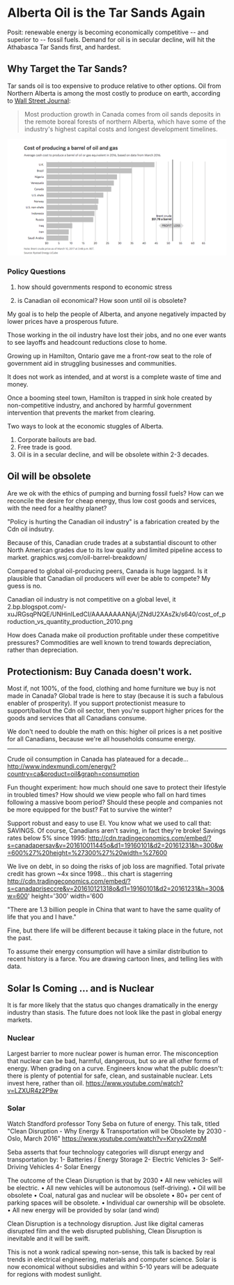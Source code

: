 # Alberta Oil is the Tar Sands Again

Posit: renewable energy is becoming economically competitive -- and superior to -- fossil fuels.  Demand for oil is in secular decline, will hit the Athabasca Tar Sands first, and hardest.

## Why Target the Tar Sands? 

Tar sands oil is too expensive to produce relative to other options.  Oil from Northern Alberta is among the most costly to produce on earth, according to [Wall Street Journal][WSJ]:

> Most production growth in Canada comes from oil sands deposits in the remote boreal forests of northern Alberta, which have some of the industry's highest capital costs and longest development timelines.

<img src="images/oil-prod-cost.png">

### Policy Questions

1. how should governments respond to economic stress

2. is Canadian oil economical? How soon until oil is obsolete?  

My goal is to help the people of Alberta, and anyone negatively impacted by lower prices have a prosperous future.   

Those working in the oil industry have lost their jobs, and no one ever wants to see layoffs and headcount reductions close to home. 

Growing up in Hamilton, Ontario gave me a front-row seat to the role of government aid in struggling businesses and communities. 

It does not work as intended, and at worst is a complete waste of time and money. 

Once a booming steel town, Hamilton is trapped in sink hole created by non-competitive industry, and anchored by harmful government intervention that prevents the market from clearing.

Two ways to look at the economic stuggles of Alberta.  

1.  Corporate bailouts are bad. 
2.  Free trade is good.
3.  Oil is in a secular decline, and will be obsolete within 2-3 decades. 


## Oil will be obsolete 

Are we ok with the ethics of pumping and burning fossil fuels?  How can we reconcile the desire for cheap energy, thus low cost goods and services, with the need for a healthy planet? 

"Policy is hurting the Canadian oil industry" is a fabrication created by the Cdn oil indsutry.   

Because of this, Canadian crude trades at a substantial discount to other North American grades due to its low quality and limited pipeline access to market. graphics.wsj.com/oil-barrel-breakdown/   

Compared to global oil-producing peers, Canada is huge laggard.  Is it plausible that Canadian oil producers will ever be able to compete?  My guess is no. 

Canadian oil industry is not competitive on a global level, it  2.bp.blogspot.com/-xuJRGsqPNQE/UNHinILedCI/AAAAAAAANjA/jZNdU2XAsZk/s640/cost_of_production_vs_quantity_production_2010.png

How does Canada make oil production profitable under these competitive pressures?  Commodities are well known to trend towards depreciation, rather than depreciation. 

## Protectionism: Buy Canada doesn't work. 

Most if, not 100%, of the food, clothing and home furniture we buy is not made in Canada?  Global trade is here to stay (because it is such a fabulous enabler of prosperity).  If you support protectionist measure to support/bailout the Cdn oil sector, then you're support higher prices for the goods and services that all Canadians consume. 

We don't need to double the math on this: higher oil prices is a net positive for all Canadians, because we're all households consume energy. 

-------

Crude oil consumption in Canada has plateaued for a decade... http://www.indexmundi.com/energy/?country=ca&product=oil&graph=consumption

Fun thought experiment: how much should one save to protect their lifestyle in troubled times?  How should we view people who fall on hard times following a massive boom period?  Should these people and companies not be more equipped for the bust?  Fat to survive the winter?

Support robust and easy to use EI.  You know what we used to call that: SAVINGS.  Of course, Canadians aren't saving, in fact they're broke!  Savings rates below 5% since 1995: http://cdn.tradingeconomics.com/embed/?s=canadapersav&v=201610011445o&d1=19160101&d2=20161231&h=300&w=600%27%20height=%27300%27%20width=%27600

We live on debt, in so doing the risks of job loss are magnified.  Total private credit has grown ~4x since 1998...  this chart is stagerring http://cdn.tradingeconomics.com/embed/?s=canadapriseccre&v=201610121318o&d1=19160101&d2=20161231&h=300&w=600' height='300' width='600

"There are 1.3 billion people in China that want to have the same quality of life that you and I have."

Fine, but there life will be different because it taking place in the future, not the past.

To assume their energy consumption will have a similar distribution to recent history is a farce.  You are drawing cartoon lines, and telling lies with data.


## Solar Is Coming ... and is Nuclear

It is far more likely that the status quo changes dramatically in the energy industry than stasis.  The future does not look like the past in global energy markets.

### Nuclear

Largest barrier to more nuclear power is human error.  The misconception that nuclear can be bad, harmful, dangerous, but so are all other forms of energy.  When grading on a curve.  Engineers know what the public doesn't: there is plenty of potential for safe, clean, and sustainable nuclear. Lets invest here, rather than oil.  https://www.youtube.com/watch?v=LZXUR4z2P9w

### Solar 

Watch Standford professor Tony Seba on future of energy. This talk, titled "Clean Disruption - Why Energy & Transportation will be Obsolete by 2030 - Oslo, March 2016" https://www.youtube.com/watch?v=Kxryv2XrnqM

Seba asserts that four technology categories will disrupt energy and transportation by:
1- Batteries / Energy Storage
2- Electric Vehicles
3- Self-Driving Vehicles
4- Solar Energy

The outcome of the Clean Disruption is that by 2030 
• All new vehicles will be electric.
• All new vehicles will be autonomous (self-driving).
• Oil will be obsolete
• Coal, natural gas and nuclear will be obsolete
• 80+ per cent of parking spaces will be obsolete.
• Individual car ownership will be obsolete.
• All new energy will be provided by solar (and wind)

Clean Disruption is a technology disruption. Just like digital cameras disrupted film and the web disrupted publishing, Clean Disruption is inevitable and it will be swift. 

This is not a wonk radical spewing non-sense, this talk is backed by real trends in electrical engineering, materials and computer science.  Solar is now economical without subsidies and within 5-10 years will be adequate for regions with modest sunlight.



[WSJ]:http://graphics.wsj.com/oil-barrel-breakdown/